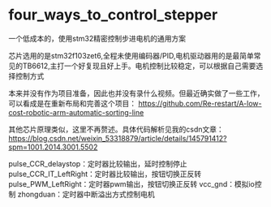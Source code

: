 # four_ways_to_control_stepper
一个低成本的，使用stm32精密控制步进电机的通用方案<br>

芯片选用的是stm32f103zet6,全程未使用编码器/PID,电机驱动器用的是最简单常见的TB6612,主打一个好复现且好上手。电机控制比较稳定，可以根据自己需要选择控制方式<br>

本来并没有作为项目准备，因此也并没有录什么视频。但最近确实做了一些工作，可以看成是在重新布局和完善这个项目：
https://github.com/Re-restart/A-low-cost-robotic-arm-automatic-sorting-line<br>

其他芯片原理类似，这里不再赘述。具体代码解析见我的csdn文章：
https://blog.csdn.net/weixin_53318879/article/details/145791412?spm=1001.2014.3001.5502


pulse_CCR_delaystop：定时器比较输出，延时控制停止
pulse_CCR_IT_LeftRight：定时器比较输出，按钮切换正反转
pulse_PWM_LeftRight：定时器pwm输出，按钮切换正反转
vcc_gnd：模拟io控制
zhongduan：定时器中断溢出方式控制电机
